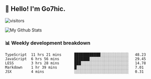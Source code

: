 ## 👋 Hello! I'm Go7hic.

 ![visitors](https://visitor-badge.glitch.me/badge?page_id=Go7hic.Go7hic)
 
 <!--
🔭 I’m currently working
🌱 I’m currently learning
💬 Ask me about 
📫 How to reach me: 
⚡ Fun fact: 
-->

![My Github Stats](https://github-readme-stats.vercel.app/api?username=Go7hic&show_icons=true)

### 📊 Weekly development breakdown
<!--START_SECTION:waka-->
```text
TypeScript  11 hrs 21 mins      ████████████░░░░░░░░░░░░░   48.23 
JavaScript  6 hrs 56 mins       ███████░░░░░░░░░░░░░░░░░░   29.45 
LESS        3 hrs 28 mins       ███░░░░░░░░░░░░░░░░░░░░░░   14.78 
Markdown    1 hr 39 mins        █░░░░░░░░░░░░░░░░░░░░░░░░   7.01 
JSX         4 mins              ░░░░░░░░░░░░░░░░░░░░░░░░░   0.31
```
<!--END_SECTION:waka-->

